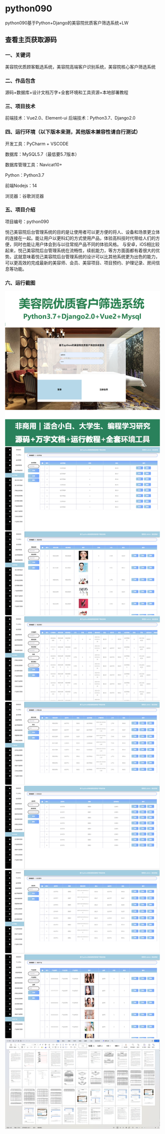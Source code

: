 # python090
python090基于Python+Django的美容院优质客户筛选系统+LW
 
## 查看主页获取源码

### 一、关键词
美容院优质顾客甄选系统，美容院高端客户识别系统，美容院核心客户筛选系统

### 二、作品包含
源码+数据库+设计文档万字+全套环境和工具资源+本地部署教程

### 三、项目技术
前端技术：Vue2.0、Element-ui
后端技术：Python3.7、Django2.0

### 四、运行环境（以下版本亲测，其他版本兼容性请自行测试）
开发工具：PyCharm + VSCODE

数据库：MySQL5.7（最低要5.7版本）

数据库管理工具：Navicat10+

Python：Python3.7

前端Nodejs：14

浏览器：谷歌浏览器

### 五、项目介绍
项目编号：python090

悦己美容院后台管理系统的目的是让使用者可以更方便的将人、设备和场景更立体的连接在一起。能让用户以更科幻的方式使用产品，体验高科技时代带给人们的方便，同时也能让用户体会到与以往常规产品不同的体验风格。
与安卓，iOS相比较起来，悦己美容院后台管理系统在流畅性，续航能力，等方方面面都有着很大的优势。这就意味着悦己美容院后台管理系统的设计可以比其他系统更为出色的能力，可以更高效的完成最新的美容师、会员、美容项目、项目预约、护理记录、房间信息等功能。

### 六、运行截图

![cover.png](./cover.png)
![1.png](./1.png)
![2.png](./2.png)
![3.png](./3.png)
![4.png](./4.png)
![5.png](./5.png)
![6.png](./6.png)
![7.png](./7.png)
![8.png](./8.png)
